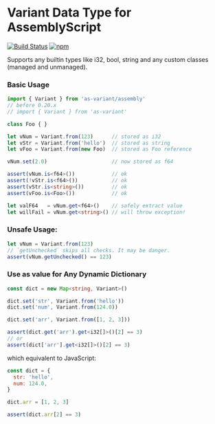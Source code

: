 Variant Data Type for AssemblyScript
===

[![Build Status](https://github.com/MaxGraey/as-variant/actions/workflows/test.yml/badge.svg?event=push)](https://github.com/MaxGraey/as-variant/actions/workflows/test.yml?query=branch%3Amain)
[![npm](https://img.shields.io/npm/v/as-variant.svg?color=007acc&logo=npm)](https://www.npmjs.com/package/as-variant)

Supports any builtin types like i32, bool, string and any custom classes (managed and unmanaged).

### Basic Usage

```ts
import { Variant } from 'as-variant/assembly'
// before 0.20.x
// import { Variant } from 'as-variant'

class Foo { }

let vNum = Variant.from(123)      // stored as i32
let vStr = Variant.from('hello')  // stored as string
let vFoo = Variant.from(new Foo)  // stored as Foo reference

vNum.set(2.0)                     // now stored as f64

assert(vNum.is<f64>())            // ok
assert(!vStr.is<f64>())           // ok
assert(vStr.is<string>())         // ok
assert(vFoo.is<Foo>())            // ok

let valF64   = vNum.get<f64>()    // safely extract value
let willFail = vNum.get<string>() // will throw exception!
```

### Unsafe Usage:

```ts
let vNum = Variant.from(123)
// `getUnchecked` skips all checks. It may be danger.
assert(vNum.getUnchecked() == 123)
```

### Use as value for Any Dynamic Dictionary

```ts
const dict = new Map<string, Variant>()

dict.set('str', Variant.from('hello'))
dict.set('num', Variant.from(124.0))

dict.set('arr', Variant.from([1, 2, 3]))

assert(dict.get('arr').get<i32[]>()[2] == 3)
// or
assert(dict['arr'].get<i32[]>()[2] == 3)
```

which equivalent to JavaScript:

```js
const dict = {
  str: 'hello',
  num: 124.0,
}

dict.arr = [1, 2, 3]

assert(dict.arr[2] == 3)
```
